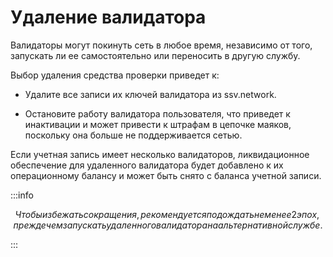 # Удаление валидатора

Валидаторы могут покинуть сеть в любое время, независимо от того, запускать ли ее самостоятельно или переносить в другую службу. 

Выбор удаления средства проверки приведет к:

* Удалите все записи их ключей валидатора из ssv.network.

* Остановите работу валидатора пользователя, что приведет к инактивации и может привести к штрафам в цепочке маяков, поскольку она больше не поддерживается сетью.


Если учетная запись имеет несколько валидаторов, ликвидационное обеспечение для удаленного валидатора будет добавлено к их операционному балансу и может быть снято с баланса учетной записи.

:::info

$$
Чтобы избежать сокращения, рекомендуется подождать не менее 2 эпох, прежде чем запускать удаленного валидатора на альтернативной службе.
$$

:::
